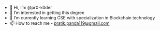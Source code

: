 - 👋 Hi, I’m @pr0-k0der
- 👀 I’m interested in getting this degree
- 🌱 I’m currently learning CSE with specialization in Blockchain technology
- 📫 How to reach me - pratik.panda119@gmail.com

<!---
pr0-k0der/pr0-k0der is a ✨ special ✨ repository because its `README.md` (this file) appears on your GitHub profile.
You can click the Preview link to take a look at your changes.
--->
